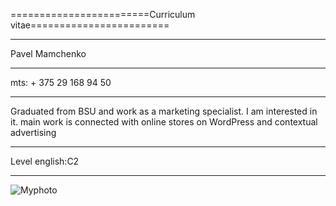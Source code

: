 ========================Curriculum vitae========================
***
Pavel Mamchenko
***
mts: + 375 29 168 94 50
***
Graduated from BSU and work as a marketing specialist. I am interested in it. main work is connected with online stores on WordPress and contextual advertising
***
Level english:C2
***
![Myphoto](https://sun9-61.userapi.com/impf/c636725/v636725263/1dae7/tV48JKxlmGc.jpg?size=720x540&quality=96&sign=d19a9aba8d0bb9d59645488d7a828afd&type=album.jpg)